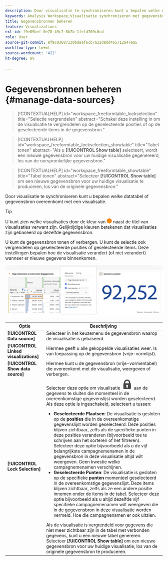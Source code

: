 ```yaml
---
description: Door visualisatie te synchroniseren kunt u bepalen welke datatabel of gegevensbron overeenkomt met een visualisatie.
keywords: Analysis Workspace;Visualisatie synchroniseren met gegevensbron
title: Gegevensbronnen beheren
feature: Visualizations
exl-id: f9e89bef-0e78-49c7-8b7b-1fefd709c0cd
role: User
source-git-commit: 8f9c03607130bdeaf6cb7a32d8dd465712a47ea5
workflow-type: tm+mt
source-wordcount: '422'
ht-degree: 0%

---
```


# Gegevensbronnen beheren {#manage-data-sources}

<!-- markdownlint-disable MD034 -->

>[!CONTEXTUALHELP]
>id="workspace_freeformtable_lockselection"
>title="Selectie vergrendelen"
>abstract="Schakel deze instelling in om de visualisatie te vergrendelen op de geselecteerde posities of op de geselecteerde items in de gegevensbron."

<!-- markdownlint-enable MD034 -->

<!-- markdownlint-disable MD034 -->

>[!CONTEXTUALHELP]
>id="workspace_freeformtable_lockselection_showtable"
>title="Tabel tonen"
>abstract="Als u **[!UICONTROL Show table]** selecteert, wordt een nieuwe gegevensbron voor uw huidige visualisatie gegenereerd, los van de oorspronkelijke gegevensbron."

<!-- markdownlint-enable MD034 -->

<!-- markdownlint-disable MD034 -->

>[!CONTEXTUALHELP]
>id="workspace_freeformtable_showtable"
>title="Tabel tonen"
>abstract="Selecteer **[!UICONTROL Show table]** om een nieuwe gegevensbron voor uw huidige visualisatie te produceren, los van de originele gegevensbron."

<!-- markdownlint-enable MD034 -->



Door visualisatie te synchroniseren kunt u bepalen welke datatabel of gegevensbron overeenkomt met een visualisatie.

>[!TIP]
>
>U kunt zien welke visualisaties door de kleur van ![ StatusOrange ](/help/assets/icons/StatusOrange.svg) naast de titel van visualisaties verwant zijn. Gelijktijdige kleuren betekenen dat visualisaties zijn gebaseerd op dezelfde gegevensbron.
>

U kunt de gegevensbron tonen of verbergen. U kunt de selectie ook vergrendelen op geselecteerde posities of geselecteerde items. Deze instellingen bepalen hoe de visualisatie verandert (of niet verandert) wanneer er nieuwe gegevens binnenkomen.

![ de de optiesdialoog van Source van Gegevens die de opties tonen in de volgende sectie worden beschreven.](assets/lock-selection.png)


| Optie | Beschrijving |
|--- |--- |
| **[!UICONTROL Data source]** | Selecteer in het keuzemenu de gegevensbron waarop de visualisatie is gebaseerd. |
| **[!UICONTROL Linked visualizations]** | Hiermee geeft u alle gekoppelde visualisaties weer. Is van toepassing op de gegevensbron (vrije-vormlijst). |
| **[!UICONTROL Show data source]** | Hiermee kunt u de gegevensbron (vrije-vormentabel) die overeenkomt met de visualisatie, weergeven of verbergen. |
| **[!UICONTROL Lock Selection]** | Selecteer deze optie om visualisatie ![ LockClosed ](/help/assets/icons/LockClosed.svg) aan de gegevens te sluiten die momenteel in de overeenkomstige gegevenslijst worden geselecteerd. Als deze optie is ingeschakeld, selecteert u tussen:  <ul><li>**Geselecteerde Plaatsen**: De visualisatie is gesloten op de **posities** die in de overeenkomstige gegevenslijst worden geselecteerd. Deze posities blijven zichtbaar, zelfs als de specifieke punten in deze posities veranderen (bijvoorbeeld toe te schrijven aan het sorteren of het filtreren). Selecteer deze optie bijvoorbeeld als u de vijf belangrijkste campagnemenamen in de gegevensbron in deze visualisatie altijd wilt weergeven. Geen kwestie welke campagnemenamen verschijnen.</li> <li>**Geselecteerde Punten**: De visualisatie is gesloten op de specifieke **punten** momenteel geselecteerd in de overeenkomstige gegevenslijst. Deze items blijven zichtbaar, zelfs als ze een andere positie innemen onder de items in de tabel. Selecteer deze optie bijvoorbeeld als u altijd dezelfde vijf specifieke campagnemenamen wilt weergeven die in de gegevensbron in deze visualisatie worden vermeld. Hoe die campagnenamen er ook uitzien.</li></ul>Als de visualisatie is vergrendeld voor gegevens die niet meer zichtbaar zijn in de tabel met verbonden gegevens, kunt u een nieuwe tabel genereren. Selecteer **[!UICONTROL Show table]** om een nieuwe gegevensbron voor uw huidige visualisatie, los van de originele gegevensbron te produceren. |
